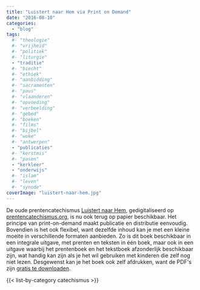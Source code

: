 ```yaml
---
title: "Luistert naar Hem via Print on Demand"
date: "2016-08-10"
categories: 
  - "blog"
tags:
  #- "theologie"
  #- "vrijheid"
  #- "politiek"
  #- "liturgie"
  - "traditie"
  #- "biecht"
  #- "ethiek"
  #- "aanbidding"
  #- "sacramenten"
  #- "paus"
  #- "vlaanderen"
  #- "opvoeding"
  #- "verbeelding"
  #- "gebed"
  #- "boeken"
  #- "films"
  #- "bijbel"
  #- "woke"
  #- "antwerpen"
  - "publicaties"
  #- "kerstmis"
  #- "pasen"
  - "kerkleer"
  - "onderwijs"
  #- "islam"
  #- "leven"
  #- "synode"
coverImage: "luistert-naar-hem.jpg"
---
```


De oude prentencatechismus [Luistert naar Hem](/blog/een-designstoel-als-eindpunt-van-een-catechetisch-tijdperk/), gedigitaliseerd op [prentencatechismus.org](http://prentencatechismus.org), is nu ook terug op papier beschikbaar. Het principe van print-on-demand maakt publicatie en distributie eenvoudig. Bovendien is het ook flexibel, want dezelfde inhoud kan je met een kleine moeite in verschillende formaten aanbieden. Zo is dit boek beschikbaar in een integrale uitgave, met prenten en teksten in één boek, maar ook in een uitgave waarbij het prentenboek en het tekstboek afzonderlijk beschikbaar zijn, wat handig kan zijn als je het wil gebruiken met kinderen die zelf nog niet lezen. Desgewenst kan je het boek ook zelf afdrukken, want de PDF's zijn [gratis te downloaden](/page/katholieke-printerboekjes/).

{{< list-by-category catechismus >}}
